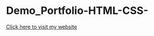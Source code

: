# Demo_Portfolio-HTML-CSS-

[Click here to visit my website](https://demoportfoliosite.netlify.app)
